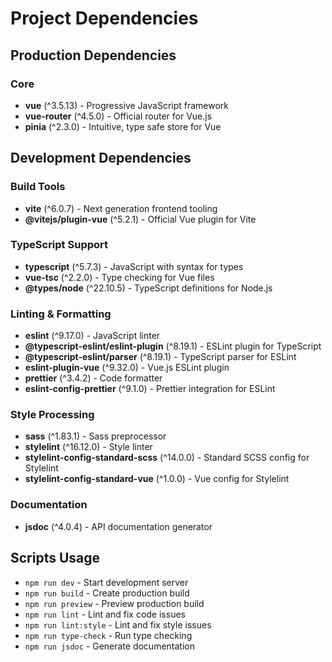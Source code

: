 # Project Dependencies

## Production Dependencies

### Core
- **vue** (^3.5.13) - Progressive JavaScript framework
- **vue-router** (^4.5.0) - Official router for Vue.js
- **pinia** (^2.3.0) - Intuitive, type safe store for Vue

## Development Dependencies

### Build Tools
- **vite** (^6.0.7) - Next generation frontend tooling
- **@vitejs/plugin-vue** (^5.2.1) - Official Vue plugin for Vite

### TypeScript Support
- **typescript** (^5.7.3) - JavaScript with syntax for types
- **vue-tsc** (^2.2.0) - Type checking for Vue files
- **@types/node** (^22.10.5) - TypeScript definitions for Node.js

### Linting & Formatting
- **eslint** (^9.17.0) - JavaScript linter
- **@typescript-eslint/eslint-plugin** (^8.19.1) - ESLint plugin for TypeScript
- **@typescript-eslint/parser** (^8.19.1) - TypeScript parser for ESLint
- **eslint-plugin-vue** (^9.32.0) - Vue.js ESLint plugin
- **prettier** (^3.4.2) - Code formatter
- **eslint-config-prettier** (^9.1.0) - Prettier integration for ESLint

### Style Processing
- **sass** (^1.83.1) - Sass preprocessor
- **stylelint** (^16.12.0) - Style linter
- **stylelint-config-standard-scss** (^14.0.0) - Standard SCSS config for Stylelint
- **stylelint-config-standard-vue** (^1.0.0) - Vue config for Stylelint

### Documentation
- **jsdoc** (^4.0.4) - API documentation generator

## Scripts Usage

- `npm run dev` - Start development server
- `npm run build` - Create production build
- `npm run preview` - Preview production build
- `npm run lint` - Lint and fix code issues
- `npm run lint:style` - Lint and fix style issues
- `npm run type-check` - Run type checking
- `npm run jsdoc` - Generate documentation